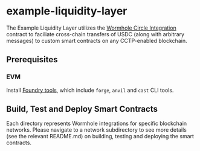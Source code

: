 # example-liquidity-layer

The Example Liquidity Layer utilizes the [Wormhole Circle Integration]() contract to faciliate cross-chain transfers of USDC (along with arbitrary messages) to custom smart contracts on any CCTP-enabled blockchain.

## Prerequisites

### EVM

Install [Foundry tools](https://book.getfoundry.sh/getting-started/installation), which include `forge`, `anvil` and `cast` CLI tools.

## Build, Test and Deploy Smart Contracts

Each directory represents Wormhole integrations for specific blockchain networks. Please navigate to a network subdirectory to see more details (see the relevant README.md) on building, testing and deploying the smart contracts.

[Wormhole Circle Integration]: https://github.com/wormhole-foundation/wormhole-circle-integration/blob/main/DESIGN.md
